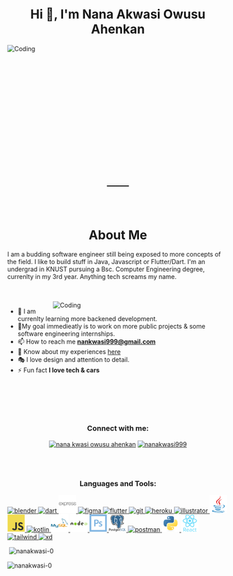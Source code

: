 <h1 align="center">Hi 👋, I'm Nana Akwasi Owusu Ahenkan</h1>
<img align="right" alt="Coding" height="300" width="1000" src="https://creativeteachered.org/wp-content/uploads/2021/10/LearningBanner.gif"> 
<br></br>
<h2 align="center" >_____</h2>
<p>
  <br></br>
</p>
<h1 align="center">About Me</h1>
<p>
  I am a budding software engineer still being exposed to more concepts of the field. I like to build stuff in Java, Javascript or Flutter/Dart. I'm an undergrad in KNUST pursuing a Bsc. Computer Engineering degree, currenlty in my 3rd year. Anything tech screams my name.
</p>
<br></br>
<img align="right" alt="Coding" width="400" src="https://miro.medium.com/max/1360/1*IRGHmiGsa16stedQvIaZfw.gif"> 

- 🌱 I am currenlty learning more backened development.
- 🎯My goal immedieatly is to work on more public projects & some software engineering internships.
- 📫 How to reach me **nankwasi999@gmail.com**
- 📄 Know about my experiences <a href="https://drive.google.com/file/d/1goc_jGnOZFDaAR9p7ymaLrTwZn_MR3E4/view?usp=sharing">here</a>
- 🎭 I love design and attention to detail.
- ⚡ Fun fact **I love tech & cars**
<br></br>
<br></br>
<br></br>
<h3 align="center">Connect with me:</h3>
<p align="center">
<a href="https://linkedin.com/in/nana kwasi owusu ahenkan" target="blank"><img align="center" src="https://raw.githubusercontent.com/rahuldkjain/github-profile-readme-generator/master/src/images/icons/Social/linked-in-alt.svg" alt="nana kwasi owusu ahenkan" height="30" width="40" /></a>
<a href="https://www.hackerrank.com/nanakwasi999" target="blank"><img align="center" src="https://raw.githubusercontent.com/rahuldkjain/github-profile-readme-generator/master/src/images/icons/Social/hackerrank.svg" alt="nanakwasi999" height="30" width="40" /></a>
</p>
<br></br>
<h3 align="center">Languages and Tools:</h3>
<p align="left"> <a href="https://www.blender.org/" target="_blank" rel="noreferrer"> <img src="https://download.blender.org/branding/community/blender_community_badge_white.svg" alt="blender" width="40" height="40"/> </a> <a href="https://dart.dev" target="_blank" rel="noreferrer"> <img src="https://www.vectorlogo.zone/logos/dartlang/dartlang-icon.svg" alt="dart" width="40" height="40"/> </a> <a href="https://expressjs.com" target="_blank" rel="noreferrer"> <img src="https://raw.githubusercontent.com/devicons/devicon/master/icons/express/express-original-wordmark.svg" alt="express" width="40" height="40"/> </a> <a href="https://www.figma.com/" target="_blank" rel="noreferrer"> <img src="https://www.vectorlogo.zone/logos/figma/figma-icon.svg" alt="figma" width="40" height="40"/> </a> <a href="https://flutter.dev" target="_blank" rel="noreferrer"> <img src="https://www.vectorlogo.zone/logos/flutterio/flutterio-icon.svg" alt="flutter" width="40" height="40"/> </a> <a href="https://git-scm.com/" target="_blank" rel="noreferrer"> <img src="https://www.vectorlogo.zone/logos/git-scm/git-scm-icon.svg" alt="git" width="40" height="40"/> </a> <a href="https://heroku.com" target="_blank" rel="noreferrer"> <img src="https://www.vectorlogo.zone/logos/heroku/heroku-icon.svg" alt="heroku" width="40" height="40"/> </a> <a href="https://www.adobe.com/in/products/illustrator.html" target="_blank" rel="noreferrer"> <img src="https://www.vectorlogo.zone/logos/adobe_illustrator/adobe_illustrator-icon.svg" alt="illustrator" width="40" height="40"/> </a> <a href="https://www.java.com" target="_blank" rel="noreferrer"> <img src="https://raw.githubusercontent.com/devicons/devicon/master/icons/java/java-original.svg" alt="java" width="40" height="40"/> </a> <a href="https://developer.mozilla.org/en-US/docs/Web/JavaScript" target="_blank" rel="noreferrer"> <img src="https://raw.githubusercontent.com/devicons/devicon/master/icons/javascript/javascript-original.svg" alt="javascript" width="40" height="40"/> </a> <a href="https://kotlinlang.org" target="_blank" rel="noreferrer"> <img src="https://www.vectorlogo.zone/logos/kotlinlang/kotlinlang-icon.svg" alt="kotlin" width="40" height="40"/> </a> <a href="https://www.mysql.com/" target="_blank" rel="noreferrer"> <img src="https://raw.githubusercontent.com/devicons/devicon/master/icons/mysql/mysql-original-wordmark.svg" alt="mysql" width="40" height="40"/> </a> <a href="https://nodejs.org" target="_blank" rel="noreferrer"> <img src="https://raw.githubusercontent.com/devicons/devicon/master/icons/nodejs/nodejs-original-wordmark.svg" alt="nodejs" width="40" height="40"/> </a> <a href="https://www.photoshop.com/en" target="_blank" rel="noreferrer"> <img src="https://raw.githubusercontent.com/devicons/devicon/master/icons/photoshop/photoshop-line.svg" alt="photoshop" width="40" height="40"/> </a> <a href="https://www.postgresql.org" target="_blank" rel="noreferrer"> <img src="https://raw.githubusercontent.com/devicons/devicon/master/icons/postgresql/postgresql-original-wordmark.svg" alt="postgresql" width="40" height="40"/> </a> <a href="https://postman.com" target="_blank" rel="noreferrer"> <img src="https://www.vectorlogo.zone/logos/getpostman/getpostman-icon.svg" alt="postman" width="40" height="40"/> </a> <a href="https://www.python.org" target="_blank" rel="noreferrer"> <img src="https://raw.githubusercontent.com/devicons/devicon/master/icons/python/python-original.svg" alt="python" width="40" height="40"/> </a> <a href="https://reactjs.org/" target="_blank" rel="noreferrer"> <img src="https://raw.githubusercontent.com/devicons/devicon/master/icons/react/react-original-wordmark.svg" alt="react" width="40" height="40"/> </a> <a href="https://tailwindcss.com/" target="_blank" rel="noreferrer"> <img src="https://www.vectorlogo.zone/logos/tailwindcss/tailwindcss-icon.svg" alt="tailwind" width="40" height="40"/> </a> <a href="https://www.adobe.com/products/xd.html" target="_blank" rel="noreferrer"> <img src="https://cdn.worldvectorlogo.com/logos/adobe-xd.svg" alt="xd" width="40" height="40"/> </a> </p>

<p>&nbsp;<img align="center" src="https://github-readme-stats.vercel.app/api?username=nanakwasi-0&show_icons=true&locale=en" alt="nanakwasi-0" /></p>

<p><img align="center" src="https://github-readme-streak-stats.herokuapp.com/?user=nanakwasi-0&" alt="nanakwasi-0" /></p>
